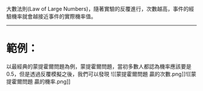 大數法則(Law of Large Numbers)，隨著實驗的反覆進行，次數越高，事件的經驗機率就會越接近事件的實際機率值。
- - -
# 範例：
以最經典的蒙提霍爾問題為例，蒙提霍爾問題，當初多數人都認為機率應該要是0.5，但是透過反覆模擬之後，我們可以發現
![[蒙提霍爾問題 贏的次數.png]]![[蒙提霍爾問題 贏的機率.png]]